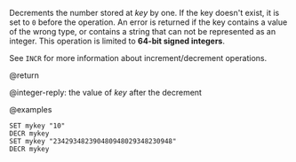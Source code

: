 Decrements the number stored at _key_ by one.
If the key doesn't exist, it is set to `0` before the operation.
An error is returned if the key contains a value of the wrong type, or contains a string that can not be represented as an integer.
This operation is limited to **64-bit signed integers**.

See `INCR` for more information about increment/decrement operations.

@return

@integer-reply: the value of _key_ after the decrement

@examples

```cli
SET mykey "10"
DECR mykey
SET mykey "234293482390480948029348230948"
DECR mykey
```
